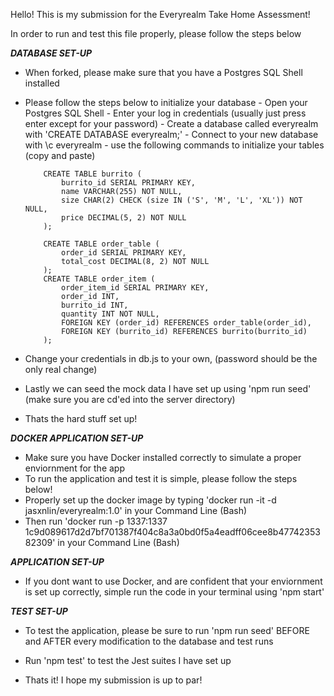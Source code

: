 Hello! This is my submission for the Everyrealm Take Home Assessment!

In order to run and test this file properly, please follow the steps below

*************DATABASE SET-UP*************

- When forked, please make sure that you have a Postgres SQL Shell installed
- Please follow the steps below to initialize your database
      - Open your Postgres SQL Shell
      - Enter your log in credentials (usually just press enter except for your password)
      - Create a database called everyrealm with 'CREATE DATABASE everyrealm;'
      - Connect to your new database with \c everyrealm
      - use the following commands to initialize your tables (copy and paste)

          CREATE TABLE burrito (
              burrito_id SERIAL PRIMARY KEY,
              name VARCHAR(255) NOT NULL,
              size CHAR(2) CHECK (size IN ('S', 'M', 'L', 'XL')) NOT NULL,
              price DECIMAL(5, 2) NOT NULL
          );

          CREATE TABLE order_table (
              order_id SERIAL PRIMARY KEY,
              total_cost DECIMAL(8, 2) NOT NULL
          );
          CREATE TABLE order_item (
              order_item_id SERIAL PRIMARY KEY,
              order_id INT,
              burrito_id INT,
              quantity INT NOT NULL,
              FOREIGN KEY (order_id) REFERENCES order_table(order_id),
              FOREIGN KEY (burrito_id) REFERENCES burrito(burrito_id)
          );

- Change your credentials in db.js to your own, (password should be the only real change)
- Lastly we can seed the mock data I have set up using 'npm run seed' (make sure you are cd'ed into the server directory) 
- Thats the hard stuff set up!

*************DOCKER APPLICATION SET-UP*************
- Make sure you have Docker installed correctly to simulate a proper enviornment for the app
- To run the application and test it is simple, please follow the steps below!
- Properly set up the docker image by typing 'docker run -it -d jasxnlin/everyrealm:1.0' in your Command Line (Bash)
- Then run 'docker run -p 1337:1337 1c9d089617d2d7bf701387f404c8a3a0bd0f5a4eadff06cee8b4774235382309' in your Command Line (Bash)

*************APPLICATION SET-UP*************
- If you dont want to use Docker, and are confident that your enviornment is set up correctly, simple run the code in your terminal using 'npm start'

*************TEST SET-UP*************
- To test the application, please be sure to run 'npm run seed' BEFORE and AFTER every modification to the database and test runs
- Run 'npm test' to test the Jest suites I have set up

- Thats it! I hope my submission is up to par!
